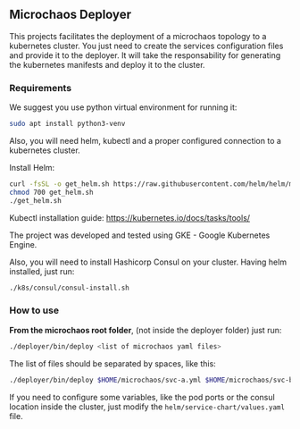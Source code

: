 ## Microchaos Deployer

This projects facilitates the deployment of a microchaos topology to a kubernetes cluster.
You just need to create the services configuration files and provide it to the deployer.
It will take the responsability for generating the kubernetes manifests and deploy it to the cluster.

### Requirements
We suggest you use python virtual environment for running it:

```bash
sudo apt install python3-venv
```

Also, you will need helm, kubectl and a proper configured connection to a kubernetes cluster.

Install Helm:
```bash
curl -fsSL -o get_helm.sh https://raw.githubusercontent.com/helm/helm/master/scripts/get-helm-3
chmod 700 get_helm.sh
./get_helm.sh
```

Kubectl installation guide: https://kubernetes.io/docs/tasks/tools/

The  project was developed and tested using GKE - Google Kubernetes Engine.

Also, you will need to install Hashicorp Consul on your cluster. Having helm installed, just run:
```bash
./k8s/consul/consul-install.sh
```

### How to use
**From the microchaos root folder**, (not inside the deployer folder) just run: 
```bash
./deployer/bin/deploy <list of microchaos yaml files>  
```
The list of files should be separated by spaces, like this:
```bash
./deployer/bin/deploy $HOME/microchaos/svc-a.yml $HOME/microchaos/svc-b.yml $HOME/microchaos/svc-c.yml 
```

If you need to configure some variables, like the pod ports or the consul location inside the cluster, just modify
the `helm/service-chart/values.yaml` file.